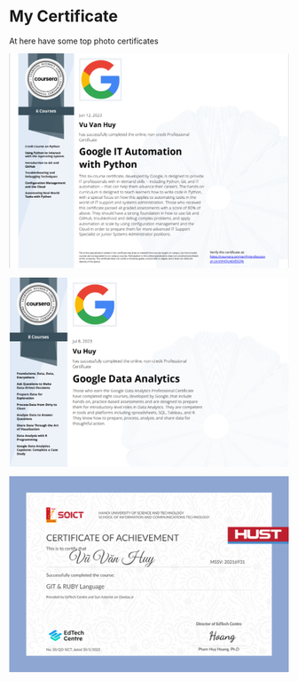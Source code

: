 # My Certificate

At here have some top photo certificates 

![Automation IT using Python](https://github.com/huyvu15/Certificate/blob/main/photo/Automation%20IT%20with%20Python.png)

![Google data analytics](https://github.com/huyvu15/Certificate/blob/main/Google_data_analys.png)


![Git and Ruby](https://github.com/huyvu15/Certificate/blob/main/Git_and_Ruby.jpg)